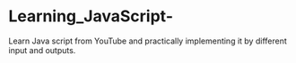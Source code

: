 # Learning_JavaScript-
Learn Java script from YouTube and practically implementing it by different input and outputs.
